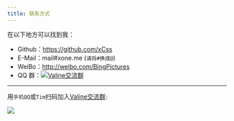 ```yaml
---
title: 联系方式
---
```


在以下地方可以找到我：

- Github：https://github.com/xCss
- E-Mail：mail#xone.me (`请将#换成@`)
- WeiBo：http://weibo.com/BingPictures
- QQ 群：<a target="_blank" href="//shang.qq.com/wpa/qunwpa?idkey=0b1d38a3af24851aa2717fcb0fcf618a2ccb00811eb6d6f177c8f0d10dc2e81e"><img border="0" src="//pub.idqqimg.com/wpa/images/group.png" alt="Valine交流群" title="Valine交流群"></a>
--------------------

用`手机QQ`或`Tim`扫码加入[Valine交流群](//shang.qq.com/wpa/qunwpa?idkey=0b1d38a3af24851aa2717fcb0fcf618a2ccb00811eb6d6f177c8f0d10dc2e81e):

![](https://ws1.sinaimg.cn/large/6dcfd1b8gy1fld1dn95r2j208e08e3yf.jpg)